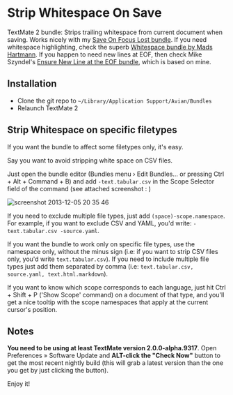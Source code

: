# Strip Whitespace On Save

TextMate 2 bundle: Strips trailing whitespace from current document when saving. Works nicely with my [Save On Focus Lost bundle](https://github.com/bomberstudios/Save-On-Focus-Lost.tmbundle). If you need whitespace highlighting, check the superb [Whitespace bundle by Mads Hartmann](http://mads379.github.com/posts/whitespace-tmbundle). If you happen to need new lines at EOF, then check Mike Szyndel's [Ensure New Line at the EOF bundle](https://github.com/hajder/Ensure-New-Line-at-the-EOF.tmbundle), which is based on mine.

## Installation

- Clone the git repo to  `~/Library/Application Support/Avian/Bundles`
- Relaunch TextMate 2

## Strip Whitespace on specific filetypes

If you want the bundle to affect some filetypes only, it's easy.

Say you want to avoid stripping white space on CSV files.

Just open the bundle editor (Bundles menu › Edit Bundles... or pressing Ctrl + Alt + Command + B) and add `-text.tabular.csv` in the Scope Selector field of the command (see attached screenshot : )

![screenshot 2013-12-05 20 35 46](https://f.cloud.github.com/assets/3832/1686305/20f9cb7e-5de5-11e3-8b76-1c09d9e40137.png)

If you need to exclude multiple file types, just add `(space)-scope.namespace`. For example, if you want to exclude CSV and YAML, you'd write: `-text.tabular.csv -source.yaml`.

If you want the bundle to work only on specific file types, use the namespace only, without the minus sign (i.e: if you want to strip CSV files only, you'd write `text.tabular.csv`). If you need to include multiple file types just add them separated by comma (i.e: `text.tabular.csv, source.yaml, text.html.markdown`).

If you want to know which scope corresponds to each language, just hit Ctrl + Shift + P ('Show Scope' command) on a document of that type, and you'll get a nice tooltip with the scope namespaces that apply at the current cursor's position.


## Notes

**You need to be using at least TextMate version 2.0.0-alpha.9317**. Open Preferences » Software Update and **ALT-click the "Check Now"** button to get the most recent nightly build (this will grab a latest version than the one you get by just clicking the button).

Enjoy it!
